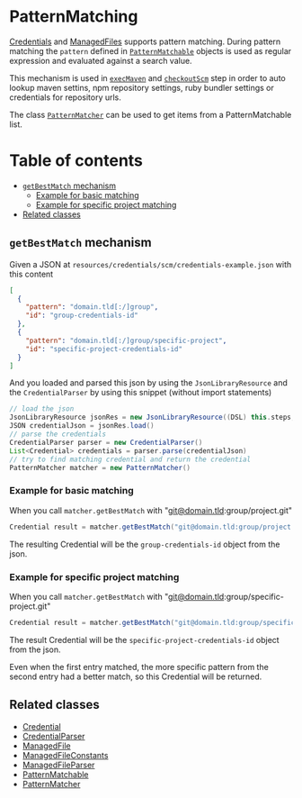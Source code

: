 # PatternMatching

[Credentials](credentials.md) and [ManagedFiles](managed-files.md)
supports pattern matching. During pattern matching the `pattern` defined
in
[`PatternMatchable`](../src/io/wcm/devops/jenkins/pipeline/model/PatternMatchable.groovy)
objects is used as regular expression and evaluated against a search
value.

This mechanism is used in [`execMaven`](../vars/execMaven.groovy) and
[`checkoutScm`](../vars/checkoutScm.groovy) step in order to auto lookup
maven settins, npm repository settings, ruby bundler settings or
credentials for repository urls.

The class
[`PatternMatcher`](../src/io/wcm/devops/jenkins/pipeline/utils/PatternMatcher.groovy)
can be used to get items from a PatternMatchable list.

# Table of contents
* [`getBestMatch` mechanism](#getbestmatch-mechanism)
  * [Example for basic matching](#example-for-basic-matching)
  * [Example for specific project matching](#example-for-specific-project-matching)
* [Related classes](#related-classes)

## `getBestMatch` mechanism

Given a JSON at `resources/credentials/scm/credentials-example.json` with this content

```json
[
  {
    "pattern": "domain.tld[:/]group",
    "id": "group-credentials-id"
  },
  {
    "pattern": "domain.tld[:/]group/specific-project",
    "id": "specific-project-credentials-id"
  }
]
```

And you loaded and parsed this json by using the `JsonLibraryResource`
and the `CredentialParser` by using this snippet (without import statements)

```groovy
// load the json
JsonLibraryResource jsonRes = new JsonLibraryResource((DSL) this.steps, CredentialConstants.SCM_CREDENTIALS_PATH)
JSON credentialJson = jsonRes.load()
// parse the credentials
CredentialParser parser = new CredentialParser()
List<Credential> credentials = parser.parse(credentialJson)
// try to find matching credential and return the credential
PatternMatcher matcher = new PatternMatcher()
```

### Example for basic matching

When you call `matcher.getBestMatch` with "git@domain.tld:group/project.git"
```groovy
Credential result = matcher.getBestMatch("git@domain.tld:group/project.git", credentials)
```
The resulting Credential will be the `group-credentials-id` object from
the json.

### Example for specific project matching

When you call `matcher.getBestMatch` with
"git@domain.tld:group/specific-project.git"
```groovy
Credential result = matcher.getBestMatch("git@domain.tld:group/specific-project.git", credentials)
```
The result Credential will be the `specific-project-credentials-id`
object from the json.

Even when the first entry matched, the more specific pattern from the
second entry had a better match, so this Credential will be returned.

## Related classes
* [Credential](../src/io/wcm/devops/jenkins/pipeline/credentials/Credential.groovy)
* [CredentialParser](../src/io/wcm/devops/jenkins/pipeline/credentials/CredentialParser.groovy)
* [ManagedFile](../src/io/wcm/devops/jenkins/pipeline/managedfiles/ManagedFile.groovy)
* [ManagedFileConstants](../src/io/wcm/devops/jenkins/pipeline/managedfiles/ManagedFileConstants.groovy)
* [ManagedFileParser](../src/io/wcm/devops/jenkins/pipeline/managedfiles/ManagedFileParser.groovy)
* [PatternMatchable](../src/io/wcm/devops/jenkins/pipeline/model/PatternMatchable.groovy)
* [PatternMatcher](../src/io/wcm/devops/jenkins/pipeline/utils/PatternMatcher.groovy)
